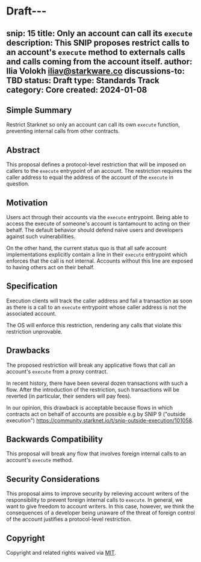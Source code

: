 # Draft---
snip: 15
title: Only an account can call its `execute`
description: This SNIP proposes restrict calls to an account's `execute` method to externals calls and calls coming from the account itself.
author: Ilia Volokh <iliav@starkware.co>
discussions-to: TBD
status: Draft
type: Standards Track
category: Core
created: 2024-01-08
---

## Simple Summary
Restrict Starknet so only an account can call its own `execute` function, preventing internal calls from other contracts.

## Abstract

This proposal defines a protocol-level restriction that will be imposed on callers to the `execute` entrypoint of an account. The restriction requires the caller address to equal the address of the account of the `execute` in question.

## Motivation

Users act through their accounts via the `execute` entrypoint. Being able to access the execute of someone's account is tantamount to acting on their behalf. The default behavior should defend naive users and developers against such vulnerabilities.

On the other hand, the current status quo is that all safe account implementations explicitly contain a line in their `execute` entrypoint which enforces that the call is not internal. Accounts without this line are exposed to having others act on their behalf.

## Specification

Execution clients will track the caller address and fail a transaction as soon as there is a call to an `execute` entrypoint whose caller address is not the associated account.

The OS will enforce this restriction, rendering any calls that violate this restriction unprovable.

## Drawbacks

The proposed restriction will break any applicative flows that call an account's `execute` from a proxy contract.

In recent history, there have been several dozen transactions with such a flow. After the introduction of the restriction, such transactions will be reverted (in particular, their senders will pay fees).

In our opinion, this drawback is acceptable because flows in which contracts act on behalf of accounts are possible e.g by SNIP 9 ("outside execution") https://community.starknet.io/t/snip-outside-execution/101058.

## Backwards Compatibility

This proposal will break any flow that involves foreign internal calls to an account's `execute` method.

## Security Considerations

This proposal aims to improve security by relieving account writers of the responsibility to prevent foreign internal calls to `execute`. In general, we want to give freedom to account writers. In this case, however, we think the consequences of a developer being unaware of the threat of foreign control of the account justifies a protocol-level restriction.

## Copyright

Copyright and related rights waived via [MIT](../LICENSE).
